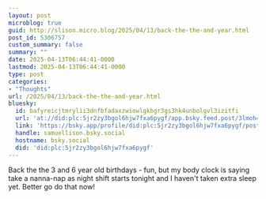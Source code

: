 ```yaml
---
layout: post
microblog: true
guid: http://slison.micro.blog/2025/04/13/back-the-the-and-year.html
post_id: 5306757
custom_summary: false
summary: ""
date: 2025-04-13T06:44:41-0000
lastmod: 2025-04-13T06:44:41-0000
type: post
categories:
- "Thoughts"
url: /2025/04/13/back-the-the-and-year.html
bluesky:
  id: bafyreicjtmrylii3dnfbfadaxzwiowlgkbgr3gs3hk4unbolgvl3izitfi
  url: 'at://did:plc:5jr2zy3bgol6hjw7fxa6pygf/app.bsky.feed.post/3lmoh4qxoow2w'
  link: 'https://bsky.app/profile/did:plc:5jr2zy3bgol6hjw7fxa6pygf/post/3lmoh4qxoow2w'
  handle: samuellison.bsky.social
  hostname: bsky.social
  did: 'did:plc:5jr2zy3bgol6hjw7fxa6pygf'
---
```


Back the the 3 and 6 year old birthdays - fun, but my body clock is saying take a nanna-nap as night shift starts tonight and I haven't taken extra sleep yet. Better go do that now!
